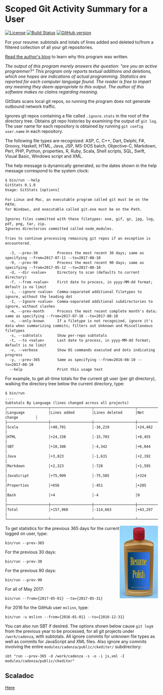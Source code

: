 # Scoped Git Activity Summary for a User

[![License](https://img.shields.io/badge/License-Apache%202.0-blue.svg)](https://opensource.org/licenses/Apache-2.0)
[![Build Status](https://travis-ci.org/mslinn/git-stats-scala.svg?branch=master)](https://travis-ci.org/mslinn/git-stats-scala)
[![GitHub version](https://badge.fury.io/gh/mslinn%2Fgit-stats-scala.svg)](https://badge.fury.io/gh/mslinn%2Fgit-status-scala)

For your resume: subtotals and totals of lines added and deleted to/from a filtered collection of all your git repositories.

[Read the author's blog](http://blog.mslinn.com/blog/2017/08/07/how-much-do-you-program) to learn why this program was written.

*The output of this program merely answers the question: "are you an active programmer?"
This program only reports textual additions and deletions,
which one hopes are indications of actual programming.
Statistics are reported for each computer language found.
The reader is free to impart any meaning they deem appropriate to this output.
The author of this software makes no claims regarding meaning.*

GitStats scans local git repos, so running the program does not generate outbound network traffic.

Ignores git repos containing a file called `.ignore.stats` in the root of the directory tree.
Obtains git repo histories by examining the output of `git log`.
The user name for each repository is obtained by running `git config user.name` in each repository.

The following file types are recognized: ASP, C, C++, Dart, Delphi, F#, Groovy, Haskell, HTML, Java, JSP, MS-DOS batch,
Objective-C, Markdown, Perl, PHP, Python, properties, R, Ruby, Scala, Shell scripts, SQL, Swift, Visual Basic, Windows script and XML.

The help message is dynamically generated, so the dates shown in the help message correspond to the system clock:
```
$ bin/run --help
GitStats 0.1.0
Usage: GitStats [options]

For Linux and Mac, an executable program called git must be on the PATH;
for Windows, and executable called git.exe must be on the Path.

Ignores files committed with these filetypes: exe, gif, gz, jpg, log, pdf, png, tar, zip.
Ignores directories committed called node_modules.

Tries to continue processing remaining git repos if an exception is encountered.

  -3, --prev-30         Process the most recent 30 days; same as specifying --from=2017-07-11 --to=2017-08-10
  -9, --prev-90         Process the most recent 90 days; same as specifying --from=2017-05-12 --to=2017-08-10
  -d, --dir <value>     Directory to scan (defaults to current directory)
  -f, --from <value>    First date to process, in yyyy-MM-dd format; default is no limit
  -i, --ignore <value>  Comma-separated additional filetypes to ignore, without the leading dot
  -I, --Ignore <value>  Comma-separated additional subdirectories to ignore, without slashes
  -m, --prev-month      Process the most recent complete month's data; same as specifying --from=2017-07-10 --to=2017-08-10
  -o, --only-known      If a filetype is not recognized, ignore it's data when summarizing commits; filters out Unknown and Miscellaneous filetypes
  -s, --subtotals       Show per-repo subtotals
  -t, --to <value>      Last date to process, in yyyy-MM-dd format; default is no limit
  -v, --verbose         Show OS commands executed and dots indicating progress
  -y, --prev-365        Same as specifying --from=2016-08-10 --to=2017-08-10
  --help                Print this usage text
```

For example, to get all-time totals for the current git user (per git directory),
walking the directory tree below the current directory, type:
```
$ bin/run
....
Subtotals By Language (lines changed across all projects)
┌───────────────────┬───────────────────┬───────────────────┬──────────────────┐
│Language           │Lines added        │Lines deleted      │Net change        │
├───────────────────┼───────────────────┼───────────────────┼──────────────────┤
│Scala              │+40,701            │-16,219            │+24,482           │
│HTML               │+24,158            │-15,703            │+8,455            │
│SBT                │+10,386            │-4,342             │+6,044            │
│Java               │+3,823             │-1,631             │+2,192            │
│Markdown           │+2,323             │-728               │+1,595            │
│JavaScript         │+75,909            │-75,585            │+324              │
│Properties         │+656               │-451               │+205              │
│Bash               │+4                 │-4                 │0                 │
├───────────────────┼───────────────────┼───────────────────┼──────────────────┤
│Total              │+157,960           │-114,663           │+43,297           │
└───────────────────┴───────────────────┴───────────────────┴──────────────────┘
```

<img src='https://raw.githubusercontent.com/mslinn/git-stats-scala/images/resume-polish.jpg' align='right' width='25%'>

To get statistics for the previous 365 days for the current logged on user, type:

    bin/run --prev-365

For the previous 30 days:

    bin/run --prev-30

For the previous 90 days:

    bin/run --prev-90

For all of May 2017:

    bin/run --from={2017-05-01} --to={2017-05-31}

For 2016 for the GitHub user `mslinn`, type:

    bin/run -u mslinn --from={2016-01-01} --to={2016-12-31}

You can also run SBT if desired.
The options shown below cause `git log`s from the previous year to be processed, for all git projects under `/work/cadenza`,
with subtotals. All ignore commits for unknown file types as well as commits for JavaScript and XML files.
Also ignore any commits involving the entire `modules/cadenza/public/ckeditor/` subdirectory:

    sbt "run --prev-365 -d /work/cadenza -s -o -i js,xml -I modules/cadenza/public/ckeditor"

## Scaladoc
[Here](http://mslinn.github.io/git-stats-scala/latest/api/index.html)
